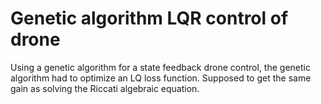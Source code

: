 # Genetic algorithm LQR control of drone

Using a genetic algorithm for a state feedback drone control, the genetic algorithm had to optimize an LQ loss function.
Supposed to get the same gain as solving the Riccati algebraic equation.
